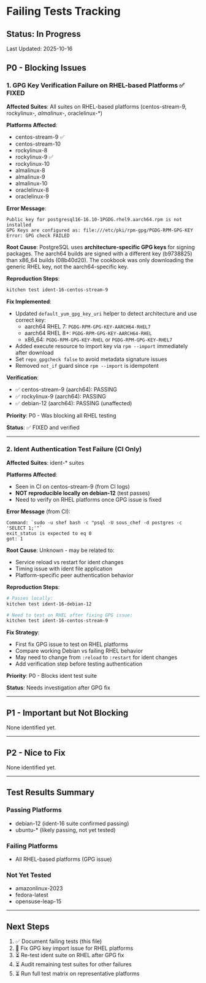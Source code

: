 # Failing Tests Tracking

## Status: In Progress

Last Updated: 2025-10-16

## P0 - Blocking Issues

### 1. GPG Key Verification Failure on RHEL-based Platforms ✅ FIXED

**Affected Suites**: All suites on RHEL-based platforms (centos-stream-9, rockylinux-*, almalinux-*, oraclelinux-*)

**Platforms Affected**:

- centos-stream-9 ✅
- centos-stream-10
- rockylinux-8
- rockylinux-9 ✅
- rockylinux-10
- almalinux-8
- almalinux-9
- almalinux-10
- oraclelinux-8
- oraclelinux-9

**Error Message**:

```text
Public key for postgresql16-16.10-1PGDG.rhel9.aarch64.rpm is not installed
GPG Keys are configured as: file:///etc/pki/rpm-gpg/PGDG-RPM-GPG-KEY
Error: GPG check FAILED
```

**Root Cause**: 
PostgreSQL uses **architecture-specific GPG keys** for signing packages. The aarch64 builds are signed with a different key (b9738825) than x86_64 builds (08b40d20). The cookbook was only downloading the generic RHEL key, not the aarch64-specific key.

**Reproduction Steps**:

```bash
kitchen test ident-16-centos-stream-9
```

**Fix Implemented**:

- Updated `default_yum_gpg_key_uri` helper to detect architecture and use correct key:
  - aarch64 RHEL 7: `PGDG-RPM-GPG-KEY-AARCH64-RHEL7`
  - aarch64 RHEL 8+: `PGDG-RPM-GPG-KEY-AARCH64-RHEL`
  - x86_64: `PGDG-RPM-GPG-KEY-RHEL` or `PGDG-RPM-GPG-KEY-RHEL7`
- Added execute resource to import key via `rpm --import` immediately after download
- Set `repo_gpgcheck false` to avoid metadata signature issues
- Removed `not_if` guard since `rpm --import` is idempotent

**Verification**:

- ✅ centos-stream-9 (aarch64): PASSING
- ✅ rockylinux-9 (aarch64): PASSING
- ✅ debian-12 (aarch64): PASSING (unaffected)

**Priority**: P0 - Was blocking all RHEL testing

**Status**: ✅ FIXED and verified

---

### 2. Ident Authentication Test Failure (CI Only)

**Affected Suites**: ident-* suites

**Platforms Affected**: 
- Seen in CI on centos-stream-9 (from CI logs)
- **NOT reproducible locally on debian-12** (test passes)
- Need to verify on RHEL platforms once GPG issue is fixed

**Error Message** (from CI):
```
Command: `sudo -u shef bash -c "psql -U sous_chef -d postgres -c 'SELECT 1;'"`
exit_status is expected to eq 0
got: 1
```

**Root Cause**: Unknown - may be related to:
- Service reload vs restart for ident changes
- Timing issue with ident file application
- Platform-specific peer authentication behavior

**Reproduction Steps**:
```bash
# Passes locally:
kitchen test ident-16-debian-12

# Need to test on RHEL after fixing GPG issue:
kitchen test ident-16-centos-stream-9
```

**Fix Strategy**:
- First fix GPG issue to test on RHEL platforms
- Compare working Debian vs failing RHEL behavior
- May need to change from `:reload` to `:restart` for ident changes
- Add verification step before testing authentication

**Priority**: P0 - Blocks ident test suite

**Status**: Needs investigation after GPG fix

---

## P1 - Important but Not Blocking

None identified yet.

---

## P2 - Nice to Fix

None identified yet.

---

## Test Results Summary

### Passing Platforms
- debian-12 (ident-16 suite confirmed passing)
- ubuntu-* (likely passing, not yet tested)

### Failing Platforms  
- All RHEL-based platforms (GPG issue)

### Not Yet Tested
- amazonlinux-2023
- fedora-latest
- opensuse-leap-15

---

## Next Steps

1. ✅ Document failing tests (this file)
2. 🔄 Fix GPG key import issue for RHEL platforms
3. ⏳ Re-test ident suite on RHEL after GPG fix
4. ⏳ Audit remaining test suites for other failures
5. ⏳ Run full test matrix on representative platforms
